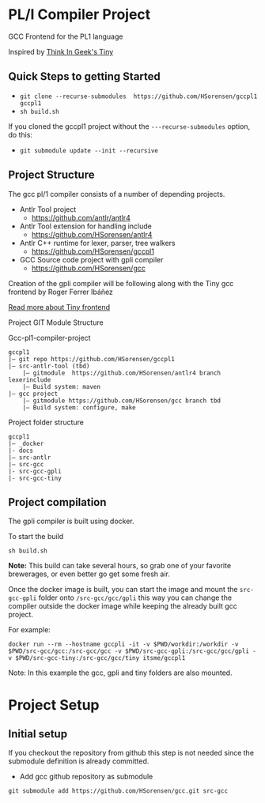 # PL/I Compiler Project
GCC Frontend for the PL1 language

Inspired by [Think In Geek's Tiny](https://thinkingeek.com/gcc-tiny/)

## Quick Steps to getting Started

- ```git clone --recurse-submodules  https://github.com/HSorensen/gccpl1 gccpl1```
- ```sh build.sh```

If you cloned the gccpl1 project without the ```---recurse-submodules``` option, do this:

- ```git submodule update --init --recursive```


## Project Structure

The gcc pl/1 compiler consists of a number of depending projects.

- Antlr Tool project
    - https://github.com/antlr/antlr4
- Antlr Tool extension for handling include
    - https://github.com/HSorensen/antlr4
- Antlr C++ runtime for lexer, parser, tree walkers
    - https://github.com/HSorensen/gccpl1
- GCC Source code project with gpli compiler
    - https://github.com/HSorensen/gcc


Creation of the gpli compiler will be following along with the Tiny gcc frontend by Roger Ferrer Ibáñez 

[Read more about Tiny frontend](docs/README.md)

Project GIT Module Structure

Gcc-pl1-compiler-project
```
gccpl1
|— git repo https://github.com/HSorensen/gccpl1 
|— src-antlr-tool (tbd)
    |— gitmodule  https://github.com/HSorensen/antlr4 branch lexerinclude
    |— Build system: maven
|— gcc project
    |— gitmodule https://github.com/HSorensen/gcc branch tbd
    |— Build system: configure, make
```

Project folder structure
```
gccpl1
|— _docker
|- docs
|— src-antlr
|— src-gcc
|- src-gcc-gpli
|- src-gcc-tiny
```

## Project compilation

The gpli compiler is built using docker.

To start the build 
```
sh build.sh
```

**Note:** This build can take several hours, so grab one of your favorite brewerages, or even better go get some fresh air.

Once the docker image is built, you can start the image and mount the ```src-gcc-gpli``` folder onto ```/src-gcc/gcc/gpli``` this way you can change the compiler outside the docker image while keeping the already built gcc project.

For example:

```
docker run --rm --hostname gccpli -it -v $PWD/workdir:/workdir -v $PWD/src-gcc/gcc:/src-gcc/gcc -v $PWD/src-gcc-gpli:/src-gcc/gcc/gpli -v $PWD/src-gcc-tiny:/src-gcc/gcc/tiny itsme/gccpl1
```
Note: In this example the gcc, gpli and tiny folders are also mounted.

# Project Setup

## Initial setup

If you checkout the repository from github this step is not needed since the submodule definition is already committed.

- Add gcc github repository as submodule

```shell
git submodule add https://github.com/HSorensen/gcc.git src-gcc
```